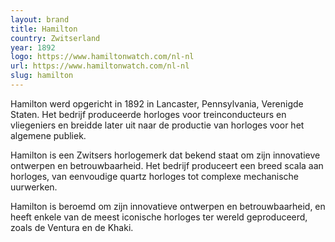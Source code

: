 ```yaml
---
layout: brand
title: Hamilton
country: Zwitserland
year: 1892
logo: https://www.hamiltonwatch.com/nl-nl
url: https://www.hamiltonwatch.com/nl-nl
slug: hamilton
---
```

Hamilton werd opgericht in 1892 in Lancaster, Pennsylvania, Verenigde Staten. Het bedrijf produceerde horloges voor treinconducteurs en vliegeniers en breidde later uit naar de productie van horloges voor het algemene publiek.

Hamilton is een Zwitsers horlogemerk dat bekend staat om zijn innovatieve ontwerpen en betrouwbaarheid. Het bedrijf produceert een breed scala aan horloges, van eenvoudige quartz horloges tot complexe mechanische uurwerken.

Hamilton is beroemd om zijn innovatieve ontwerpen en betrouwbaarheid, en heeft enkele van de meest iconische horloges ter wereld geproduceerd, zoals de Ventura en de Khaki.

